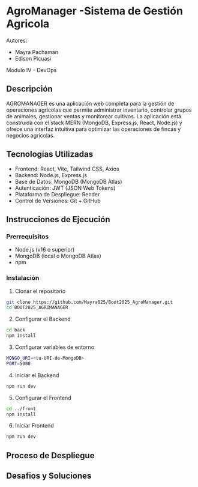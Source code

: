 # AgroManager -Sistema de Gestión Agricola
Autores:
  - Mayra Pachaman
  - Edison Picuasi

Modulo IV - DevOps
## Descripción
AGROMANAGER es una aplicación web completa para la gestión de operaciones agrícolas que permite administrar inventario, controlar grupos de animales, gestionar ventas y monitorear cultivos. La aplicación está construida con el stack MERN (MongoDB, Express.js, React, Node.js) y ofrece una interfaz intuitiva para optimizar las operaciones de fincas y negocios agrícolas.
## Tecnologías Utilizadas
  - Frontend: React, Vite, Tailwind CSS, Axios
  - Backend: Node.js, Express.js
  - Base de Datos: MongoDB (MongoDB Atlas)
  - Autenticación: JWT (JSON Web Tokens)
  - Plataforma de Despliegue: Render
  - Control de Versiones: Git + GitHub
## Instrucciones de Ejecución
### Prerrequisitos
  - Node.js (v16 o superior)
  - MongoDB (local o MongoDB Atlas)
  - npm
### Instalación
1. Clonar el repositorio
```bash
git clone https://github.com/Mayra025/Boot2025_AgroManager.git
cd BOOT2025_AGROMANAGER
```
2. Configurar el Backend
```bash
cd back
npm install
```
3. Configurar variables de entorno
```bash
MONGO_URI=<tu-URI-de-MongoDB>
PORT=5000
```
4. Iniciar el Backend
```bash
npm run dev
```
5. Configurar el Frontend
```bash
cd ../front
npm install
```
6. Iniciar Frontend
```bash
npm run dev
```
## Proceso de Despliegue

## Desafios y Soluciones

